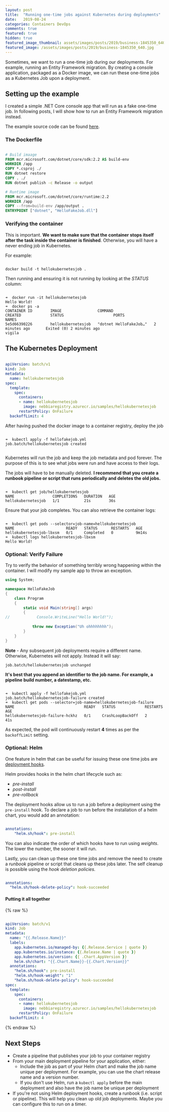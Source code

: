 ```yaml
---
layout: post
title:  "Running one-time jobs against Kubernetes during deployments"
date:   2019-08-24
categories: Containers DevOps
comments: true
featured: true
hidden: true
featured_image_thumbnail: assets/images/posts/2019/business-1845350_640.jpg
featured_image: /assets/images/posts/2019/business-1845350_640.jpg
---
```


Sometimes, we want to run a one-time job during our deployments. For example, running an Entity Framework migration. By creating a console application, packaged as a Docker image, we can run these one-time jobs as a Kubernetes Job upon a deployment.

<!--more-->

## Setting up the example

I created a simple .NET Core console app that will run as a fake one-time job. In following posts, I will show how to run an Entity Framework migration instead.

The example source code can be found [here]().

### The Dockerfile

``` dockerfile

# Build imaage
FROM mcr.microsoft.com/dotnet/core/sdk:2.2 AS build-env
WORKDIR /app
COPY *.csproj ./
RUN dotnet restore
COPY . ./
RUN dotnet publish -c Release -o output

# Runtime image
FROM mcr.microsoft.com/dotnet/core/runtime:2.2
WORKDIR /app
COPY --from=build-env /app/output .
ENTRYPOINT ["dotnet", "HelloFakeJob.dll"]

```


### Verifying the container

This is important. **We want to make sure that the container stops itself after the task inside the container is finished**. Otherwise, you will have a never ending job in Kubernetes.

For example: 

``` console

docker build -t hellokubernetesjob .

```

Then running and ensuring it is not running by looking at the _STATUS_ column:

``` console

➜  docker run -it hellokubernetesjob
Hello World!
➜  docker ps -a
CONTAINER ID        IMAGE                COMMAND                  CREATED             STATUS                      PORTS               NAMES
5e5d66390226        hellokubernetesjob   "dotnet HelloFakeJob…"   2 minutes ago       Exited (0) 2 minutes ago                        vigila
```

## The Kubernetes Deployment

``` yaml

apiVersion: batch/v1
kind: Job
metadata:
  name: hellokubernetesjob
spec:
  template:
    spec:
      containers:
      - name: hellokubernetesjob
        image: nebbiaregistry.azurecr.io/samples/hellokubernetesjob
      restartPolicy: OnFailure
  backoffLimit: 4

```

After having pushed the docker image to a container registry, deploy the job

``` console

➜  kubectl apply -f hellofakejob.yml
job.batch/hellokubernetesjob created


``` 

Kubernetes will run the job and keep the job metadata and pod forever. The purpose of this is to see what jobs were run and have access to their logs. 

The jobs will have to be manually deleted. **I recommend that you create a runbook pipeline or script that runs periodically and deletes the old jobs.**


``` console

➜  kubectl get job/hellokubernetesjob
NAME                 COMPLETIONS   DURATION   AGE
hellokubernetesjob   1/1           21s        36s

```

Ensure that your job completes. You can also retrieve the container logs:

``` console

➜  kubectl get pods --selector=job-name=hellokubernetesjob
NAME                       READY   STATUS      RESTARTS   AGE
hellokubernetesjob-lbxsm   0/1     Completed   0          9m14s
➜  kubectl logs hellokubernetesjob-lbxsm                  
Hello World!

```

### Optional: Verify Failure

Try to verify the behavior of something terribly wrong happening within the container. I will modify my sample app to throw an exception.

``` csharp
using System;

namespace HelloFakeJob
{
    class Program
    {
        static void Main(string[] args)
        {
//            Console.WriteLine("Hello World!");
            
            throw new Exception("Uh ohhhhhhhh");
        }
    }
}
```

**Note** - Any subsequent job deployments require a different name. Otherwise, Kubernetes will not apply. Instead it will say:

`job.batch/hellokubernetesjob unchanged`

**It's best that you append an identifier to the job name. For example, a pipeline build number, a datestamp, etc.**

``` console

➜  kubectl apply -f hellofakejob.yml                         
job.batch/hellokubernetesjob-failure created
➜  kubectl get pods --selector=job-name=hellokubernetesjob-failure
NAME                               READY   STATUS             RESTARTS   AGE
hellokubernetesjob-failure-hckhz   0/1     CrashLoopBackOff   2          41s

```

As expected, the pod will continuously restart **4** times as per the `backoffLimit` setting.

### Optional: Helm

One feature in helm that can be useful for issuing these one time jobs are [deployment hooks](https://github.com/helm/helm/blob/master/docs/charts_hooks.md).

Helm provides hooks in the helm chart lifecycle such as: 
- _pre-install_
- _post-install_
- _pre-rollback_

The deployment hooks allow us to run a job before a deployment using the `pre-install` hook. 
To declare a job to run before the installation of a helm chart, you would add an annotation:

``` yaml

annotations:
    "helm.sh/hook": pre-install

```

You can also indicate the order of which hooks have to run using _weights_.
The lower the number, the sooner it will run.

Lastly, you can clean up these one time jobs and remove the need to create a *runbook* pipeline or script that cleans up these jobs later. 
The self cleanup is possible using the _hook deletion policies._

``` yaml

annotations:
  "helm.sh/hook-delete-policy": hook-succeeded

```

#### Putting it all together

{% raw %}

``` yaml

apiVersion: batch/v1
kind: Job
metadata:
  name: "{{.Release.Name}}"
  labels:
    app.kubernetes.io/managed-by: {{.Release.Service | quote }}
    app.kubernetes.io/instance: {{.Release.Name | quote }}
    app.kubernetes.io/version: {{ .Chart.AppVersion }}
    helm.sh/chart: "{{.Chart.Name}}-{{.Chart.Version}}"
  annotations:
    "helm.sh/hook": pre-install
    "helm.sh/hook-weight": "1"
    "helm.sh/hook-delete-policy": hook-succeeded
spec:
  template:
    spec:
      containers:
      - name: hellokubernetesjob
        image: nebbiaregistry.azurecr.io/samples/hellokubernetesjob
      restartPolicy: OnFailure
  backoffLimit: 4

```

{% endraw %}

## Next Steps

- Create a pipeline that publishes your job to your container registry
- From your main deployment pipeline for your application, either: 
   - Include the job as part of your Helm chart and make the job name unique per deployment. For example, you can use the chart release name and a version number.
   - If you don't use Helm, run a `kubectl apply` before the main deployment and also have the job name be unique per deployment
- If you're not using Helm deployment hooks, create a runbook (i.e. script or pipeline). This will help you clean up old job deployments. Maybe you can configure this to run on a timer.


